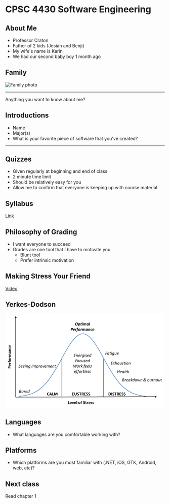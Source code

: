 CPSC 4430 Software Engineering
==============================

About Me
--------

- Professor Craton
- Father of 2 kids (Josiah and Benji)
- My wife's name is Karin
- We had our second baby boy 1 month ago

Family
------

![Family photo](https://joncraton.com/public/family.jpg)

---

Anything you want to know about me?

Introductions
-------------

- Name
- Major(s)
- What is your favorite piece of software that you've created?

---

Quizzes
-------

- Given regularly at beginning and end of class
- 2 minute time limit
- Should be relatively easy for you
- Allow me to confirm that everyone is keeping up with course material

Syllabus
--------

[Link](../syllabus.html)

Philosophy of Grading
---------------------

- I want everyone to succeed
- Grades are one tool that I have to motivate you
    - Blunt tool
    - Prefer intrinsic motivation
    
Making Stress Your Friend
-------------------------

[Video](https://www.youtube.com/watch?v=RcGyVTAoXEU)

Yerkes-Dodson
-------------

![Yerkes-Dodson curve](media/yerkes-dodson.png)

Languages
---------

- What languages are you comfortable working with?

Platforms
---------

- Which platforms are you most familiar with (.NET, iOS, GTK, Android, web, etc)?

Next class
----------

Read chapter 1
